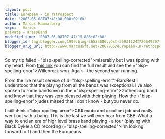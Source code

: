 ```yaml
---
layout: post
title: European - in retrospect
date: '2007-05-08T07:43:00.000+02:00'
author: Marcus Hammarberg
tags: - Marcus
private - BrassBand
modified_time: '2007-05-08T07:47:15.886+02:00'
blogger_id: tag:blogger.com,1999:blog-36533086.post-559311242726549207
blogger_orig_url: http://www.marcusoft.net/2007/05/european-in-retrospect.html
---
```


So my
tip failed <span>="blsp-spelling-corrected">miserably</span> but i was tipping with
my heart. From [this
link](http://www.4barsrest.com/news/detail.asp?id=5566) you can find the
full result and see the <span>="blsp-spelling-error">Willebroek</span> won. Again - the second
year running.

From the live result service of 4<span>="blsp-spelling-error">BarsRest</span> i understood that the
playing from all the bands was exceptional. I've also spoken to some
bandsmen in the <span>="blsp-spelling-error">Gothenburg</span> band and know that they
was very pleased with their playing. How the <span>="blsp-spelling-error">judes</span> missed that i don't know - but
you never do.

I still think <span>="blsp-spelling-error">GBB</span> made and excellent job and really
went out with a bang. This is the last we will ever hear from <span
id="SPELLING_ERROR_6" class="blsp-spelling-error">GBB</span>. What a way
to end an era of high level brass band playing - a tour (playing with
Black Dyke) a CD recording (<span>="blsp-spelling-corrected">I'm</span> looking forward to it) and
then the Europeans.
